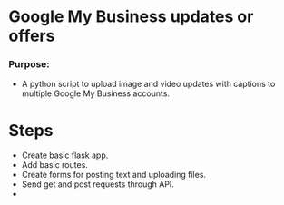 # Google My Business updates or offers

### Purpose:

- A python script to upload image and video updates with captions to multiple Google My Business accounts.

# Steps

- Create basic flask app.
- Add basic routes.
- Create forms for posting text and uploading files.
- Send get and post requests through API.
-
